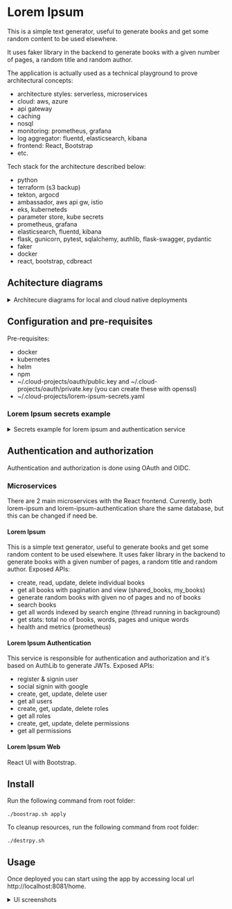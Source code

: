 # Lorem Ipsum
This is a simple text generator, useful to generate books and get some random content to be used elsewhere.

It uses faker library in the backend to generate books with a given number of pages, a random title and random author.

The application is actually used as a technical playground to prove architectural concepts: 
* architecture styles: serverless, microservices
* cloud: aws, azure
* api gateway
* caching
* nosql
* monitoring: prometheus, grafana
* log aggregator: fluentd, elasticsearch, kibana
* frontend: React, Bootstrap
* etc.

Tech stack for the architecture described below:
- python
- terraform (s3 backup)
- tekton, argocd
- ambassador, aws api gw, istio
- eks, kuberneteds
- parameter store, kube secrets
- prometheus, grafana
- elasticsearch, fluentd, kibana
- flask, gunicorn, pytest, sqlalchemy, authlib, flask-swagger, pydantic
- faker
- docker
- react, bootstrap, cdbreact

## Achitecture diagrams
<details>
  <summary>Architecure diagrams for local and cloud native deployments </summary>
  
### Local
![](design/lorem_ipsum_simple.png)
### Cloud Native
![](design/lorem_ipsum_cloud_native.png)
### Books service
![](design/lorem_ipsum_cloud_native_books_service.png)
### CI/CD
![](design/lorem_ipsum_cloud_native_cidcd.png)
</details>
     

## Configuration and pre-requisites
Pre-requisites:
* docker
* kubernetes
* helm
* npm
* ~/.cloud-projects/oauth/public.key and ~/.cloud-projects/oauth/private.key (you can create these with openssl)
* ~/.cloud-projects/lorem-ipsum-secrets.yaml

### Lorem Ipsum secrets example
<details>
  <summary>Secrets example for lorem ipsum and authentication service </summary>

````
apiVersion: v1
kind: Secret
metadata:
  name: lorem-ipsum
  namespace: dev
type: Opaque
stringData:
  aurora-host: "postgres-postgresql.platform.svc.cluster.local"
  aurora-database: "lorem_ipsum_dev"
  root-url: "http://lorem-ipsum.dev.svc.cluster.local"
  aurora-user: "postgres"
  aurora-port: "5432"
  admin-user: admin
  admin-password: <admin_password>
  jwk-public-key-path: "/jwk/certs/public.key"
---
apiVersion: v1
kind: Secret
metadata:
  name: lorem-ipsum-auth
  namespace: dev
type: Opaque
stringData:
  aurora-host: "postgres-postgresql.platform.svc.cluster.local"
  aurora-database: "lorem_ipsum_dev"
  root-url: "http://lorem-ipsum.dev.svc.cluster.local"
  aurora-user: "postgres"
  aurora-port: "5432"
  admin-user: admin
  admin-password: <admin_password>
  guest-user: guest
  guest-password: <guest_password>
  jwk-public-key-path: "/jwk/certs/public.key"
  jwk_private_key_path: "/jwk/certs/private.key"
  google-client-id: "<google_client_id>"
  google-client-secret: "<google_client_secret>"

````
</details>

## Authentication and authorization
Authentication and authorization is done using OAuth and OIDC.

### Microservices

There are 2 main microservices with the React frontend. Currently, both lorem-ipsum and lorem-ipsum-authentication share
the same database, but this can be changed if need be.

#### Lorem Ipsum
This is a simple text generator, useful to generate books and get some random content to be used elsewhere.
It uses faker library in the backend to generate books with a given number of pages, a random title and random author.
Exposed APIs:
* create, read, update, delete individual books
* get all books with pagination and view (shared_books, my_books)
* generate random books with given no of pages and no of books
* search books
* get all words indexed by search engine (thread running in background)
* get stats: total no of books, words, pages and unique words
* health and metrics (prometheus)

#### Lorem Ipsum Authentication
This service is responsible for authentication and authorization and it's based on AuthLib to generate JWTs.
Exposed APIs:
* register & signin user
* social signin with google
* create, get, update, delete user
* get all users
* create, get, update, delete roles
* get all roles
* create, get, update, delete permissions
* get all permissions

#### Lorem Ipsum Web
React UI with Bootstrap. 

## Install
Run the following command from root folder:
````
./boostrap.sh apply
````
To cleanup resources, run the following command from root folder:
````
./destrpy.sh 
````
## Usage
 
Once deployed you can start using the app by accessing local url http://localhost:8081/home.
<details>
  <summary>UI screenshots </summary>

![img1.png](design/books.png)
![img2.png](design/users.png)
![img3.png](design/login.png)
![img4.png](design/dashboard.png)
![img5.png](design/users_mobile.png)

</details>

 